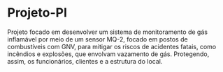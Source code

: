 # Projeto-PI
Projeto focado em desenvolver um sistema de monitoramento de gás inflamável por meio de um sensor MQ-2, focado em postos de combustíveis com GNV, para mitigar os riscos de acidentes fatais, como incêndios e explosões, que envolvam vazamento de gás. Protegendo, assim, os funcionários, clientes e a estrutura do local.

